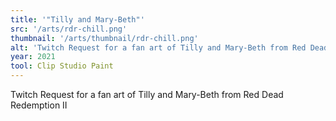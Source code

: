 ```yaml
---
title: '"Tilly and Mary-Beth"'
src: '/arts/rdr-chill.png'
thumbnail: '/arts/thumbnail/rdr-chill.png'
alt: 'Twitch Request for a fan art of Tilly and Mary-Beth from Red Dead Redemption II'
year: 2021
tool: Clip Studio Paint
---
```


Twitch Request for a fan art of Tilly and Mary-Beth from Red Dead Redemption II
